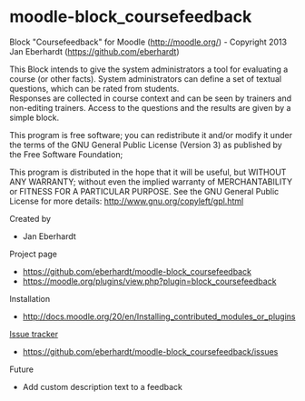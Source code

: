 moodle-block_coursefeedback
===========================

<p>Block "Coursefeedback" for Moodle (<a href="http://moodle.org/" target="_blank">http://moodle.org/</a>) - Copyright 2013 Jan Eberhardt (<a href="https://github.com/eberhardt" target="_blank">https://github.com/eberhardt</a>)</p>
<p>This Block intends to give the system administrators a tool for evaluating a course (or other facts). System administrators can define a set of textual questions, which can be rated from students.<br/>
Responses are collected in course context and can be seen by trainers and non-editing trainers. Access to the questions and the results are given by a simple block.</p>
<p>This program is free software; you can redistribute it and/or modify it under the terms of the GNU General Public License (Version 3) as published by the Free Software Foundation;</p>
<p>This program is distributed in the hope that it will be useful, but WITHOUT ANY WARRANTY; without even the implied warranty of MERCHANTABILITY or FITNESS FOR A PARTICULAR PURPOSE. See the GNU General Public License for more details: <a href="http://www.gnu.org/copyleft/gpl.html" target="_blank">http://www.gnu.org/copyleft/gpl.html</a><p/>
<p>Created by</p>
<ul>
<li>Jan Eberhardt</li>
</ul>
<p>Project page</p>
<ul>
<li><a href="https://github.com/eberhardt/moodle-block_coursefeedback">https://github.com/eberhardt/moodle-block_coursefeedback</a></li>
<li><a href="https://moodle.org/plugins/view.php?plugin=block_coursefeedback" target="_blank">https://moodle.org/plugins/view.php?plugin=block_coursefeedback</a></li>
</ul>
<p>Installation</p>
<ul>
<li><a href="http://docs.moodle.org/20/en/Installing_contributed_modules_or_plugins" target="_blank">http://docs.moodle.org/20/en/Installing_contributed_modules_or_plugins</li>
</ul>
<p>Issue tracker</p>
<ul>
<li><a href="https://github.com/eberhardt/moodle-block_coursefeedback/issues">https://github.com/eberhardt/moodle-block_coursefeedback/issues</a></li>
</ul>
<p>Future</p>
<ul>
<li>Add custom description text to a feedback</p>
</ul>

